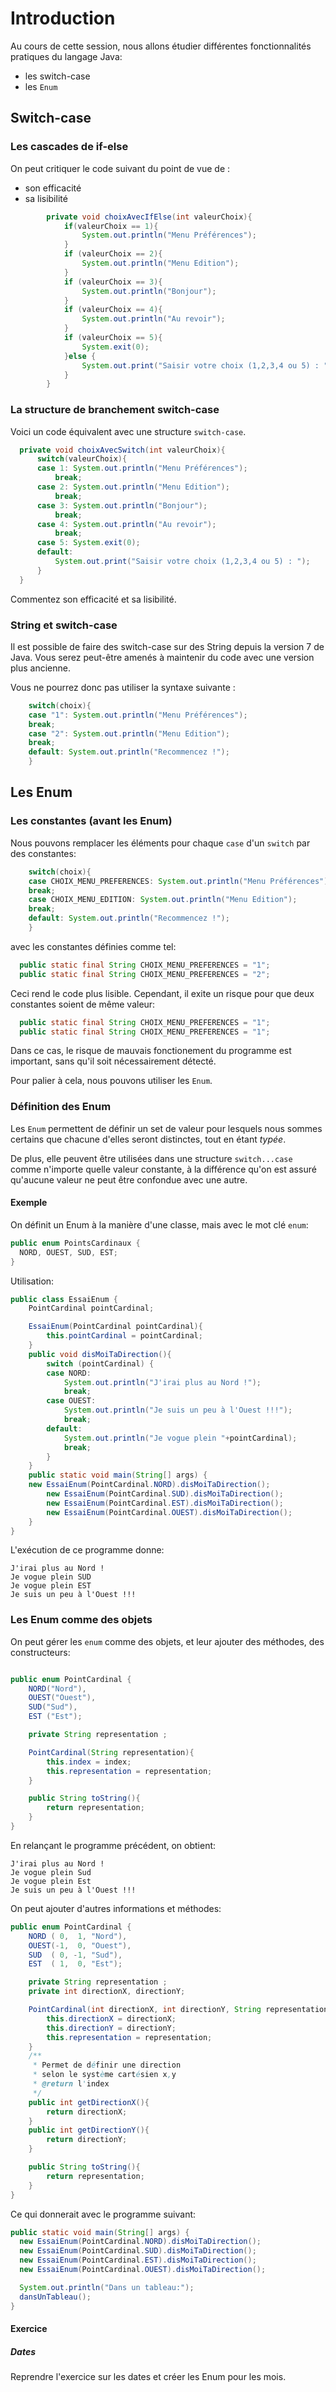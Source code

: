 # Introduction

Au cours de cette session, nous allons étudier différentes
fonctionnalités pratiques du langage Java:

-   les switch-case
-   les `Enum`

## Switch-case

### Les cascades de if-else

On peut critiquer le code suivant du point de vue de :

-   son efficacité
-   sa lisibilité

```java
        private void choixAvecIfElse(int valeurChoix){
            if(valeurChoix == 1){
                System.out.println("Menu Préférences");
            }
            if (valeurChoix == 2){
                System.out.println("Menu Edition");
            }
            if (valeurChoix == 3){
                System.out.println("Bonjour");
            }
            if (valeurChoix == 4){
                System.out.println("Au revoir");
            }
            if (valeurChoix == 5){
                System.exit(0);
            }else {
                System.out.print("Saisir votre choix (1,2,3,4 ou 5) : ");
            }
        }
```


### La structure de branchement switch-case

Voici un code équivalent avec une structure `switch-case`.



```java
  private void choixAvecSwitch(int valeurChoix){
      switch(valeurChoix){
      case 1: System.out.println("Menu Préférences");
          break;
      case 2: System.out.println("Menu Edition");
          break;
      case 3: System.out.println("Bonjour");
          break;
      case 4: System.out.println("Au revoir");
          break;
      case 5: System.exit(0);
      default:
          System.out.print("Saisir votre choix (1,2,3,4 ou 5) : ");
      }
  }
```

Commentez son efficacité et sa lisibilité.


### String et switch-case

Il est possible de faire des switch-case sur des String depuis la
version 7 de Java. Vous serez peut-être amenés à maintenir du code avec
une version plus ancienne.

Vous ne pourrez donc pas utiliser la syntaxe suivante :

```java
    switch(choix){
    case "1": System.out.println("Menu Préférences");
    break;
    case "2": System.out.println("Menu Edition");
    break;
    default: System.out.println("Recommencez !");
    }
```

## Les Enum

### Les constantes (avant les Enum)

Nous pouvons remplacer les éléments pour chaque `case` d'un `switch` par des constantes:
```java
    switch(choix){
    case CHOIX_MENU_PREFERENCES: System.out.println("Menu Préférences");
    break;
    case CHOIX_MENU_EDITION: System.out.println("Menu Edition");
    break;
    default: System.out.println("Recommencez !");
    }
```

avec les constantes définies comme tel:

```java
  public static final String CHOIX_MENU_PREFERENCES = "1";
  public static final String CHOIX_MENU_PREFERENCES = "2";
```

Ceci rend le code plus lisible. Cependant, il exite un risque pour que deux constantes soient de même valeur:

```java
  public static final String CHOIX_MENU_PREFERENCES = "1";
  public static final String CHOIX_MENU_PREFERENCES = "1";
```

Dans ce cas, le risque de mauvais fonctionement du programme est important, sans qu'il soit nécessairement détecté.

Pour palier à cela, nous pouvons utiliser les `Enum`.

### Définition des Enum

Les `Enum` permettent de définir un set de valeur pour lesquels nous sommes certains que chacune d'elles seront distinctes, tout en étant *typée*.

De plus, elle peuvent être utilisées dans une structure `switch...case` comme n'importe quelle valeur constante, à la différence qu'on est assuré qu'aucune valeur ne peut être confondue avec une autre.

#### Exemple

On définit un Enum à la manière d'une classe, mais avec le mot clé `enum`:
```java
public enum PointsCardinaux {
  NORD, OUEST, SUD, EST;
}
```

Utilisation:

```java
public class EssaiEnum {
	PointCardinal pointCardinal;

	EssaiEnum(PointCardinal pointCardinal){
		this.pointCardinal = pointCardinal;
	}
	public void disMoiTaDirection(){
		switch (pointCardinal) {
		case NORD:
			System.out.println("J'irai plus au Nord !");
			break;
		case OUEST:
			System.out.println("Je suis un peu à l'Ouest !!!");
			break;
		default:
			System.out.println("Je vogue plein "+pointCardinal);
			break;
		}
	}
	public static void main(String[] args) {
    new EssaiEnum(PointCardinal.NORD).disMoiTaDirection();
		new EssaiEnum(PointCardinal.SUD).disMoiTaDirection();
		new EssaiEnum(PointCardinal.EST).disMoiTaDirection();
		new EssaiEnum(PointCardinal.OUEST).disMoiTaDirection();
	}
}
```

L'exécution de ce programme donne:
```
J'irai plus au Nord !
Je vogue plein SUD
Je vogue plein EST
Je suis un peu à l'Ouest !!!
```


### Les Enum comme des objets

On peut gérer les `enum` comme des objets, et leur ajouter des méthodes, des constructeurs:

```java

public enum PointCardinal {
	NORD("Nord"),
	OUEST("Ouest"),
	SUD("Sud"),
	EST ("Est");

	private String representation ;

	PointCardinal(String representation){
		this.index = index;
		this.representation = representation;
	}

	public String toString(){
		return representation;
	}
}
```

En relançant le programme précédent, on obtient:
```
J'irai plus au Nord !
Je vogue plein Sud
Je vogue plein Est
Je suis un peu à l'Ouest !!!
```

On peut ajouter d'autres informations et méthodes:

```java
public enum PointCardinal {
	NORD ( 0,  1, "Nord"),
	OUEST(-1,  0, "Ouest"),
	SUD  ( 0, -1, "Sud"),
	EST  ( 1,  0, "Est");

	private String representation ;
	private int directionX, directionY;

	PointCardinal(int directionX, int directionY, String representation){
		this.directionX = directionX;
		this.directionY = directionY;
		this.representation = representation;
	}
	/**
	 * Permet de définir une direction
	 * selon le système cartésien x,y
	 * @return l'index
	 */
	public int getDirectionX(){
		return directionX;
	}
	public int getDirectionY(){
		return directionY;
	}

	public String toString(){
		return representation;
	}
}
```


Ce qui donnerait avec le programme suivant:
```java
public static void main(String[] args) {
  new EssaiEnum(PointCardinal.NORD).disMoiTaDirection();
  new EssaiEnum(PointCardinal.SUD).disMoiTaDirection();
  new EssaiEnum(PointCardinal.EST).disMoiTaDirection();
  new EssaiEnum(PointCardinal.OUEST).disMoiTaDirection();

  System.out.println("Dans un tableau:");
  dansUnTableau();
}
```
#### Exercice
##### Dates
Reprendre l'exercice sur les dates et créer les Enum pour les mois.
